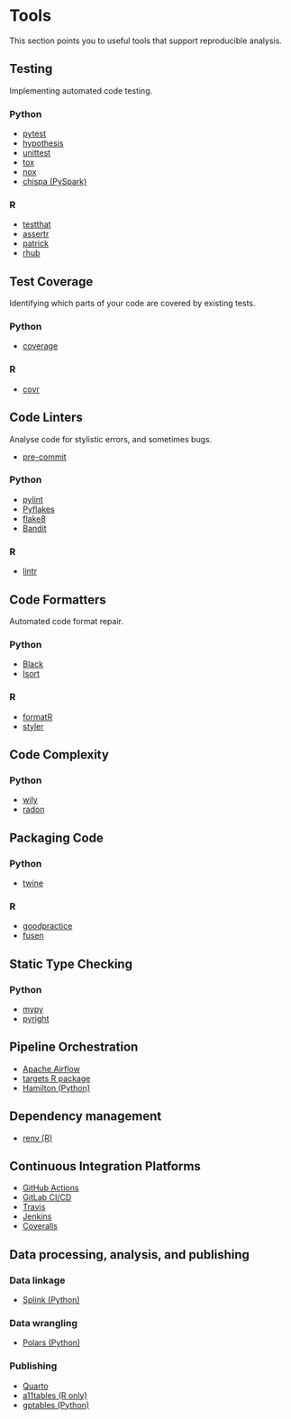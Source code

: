 # Tools

This section points you to useful tools that support reproducible analysis.

## Testing

Implementing automated code testing.

### Python

* [pytest](https://docs.pytest.org/en/stable/)
* [hypothesis](https://hypothesis.readthedocs.io/en/latest/)
* [unittest](https://docs.python.org/3/library/unittest.html)
* [tox](https://tox.readthedocs.io/en/latest/)
* [nox](https://nox.thea.codes/en/stable/)
* [chispa (PySpark)](https://pypi.org/project/chispa/)

### R

* [testthat](https://testthat.r-lib.org/)
* [assertr](https://docs.ropensci.org/assertr/)
* [patrick](https://github.com/google/patrick)
* [rhub](https://r-hub.github.io/rhub/)

## Test Coverage

Identifying which parts of your code are covered by existing tests.

### Python

* [coverage](https://coverage.readthedocs.io/en/coverage-5.3/)

### R

* [covr](https://covr.r-lib.org/)

## Code Linters

Analyse code for stylistic errors, and sometimes bugs.

* [pre-commit](https://pre-commit.com/)

### Python

* [pylint](https://www.pylint.org/)
* [Pyflakes](https://pypi.org/project/pyflakes/)
* [flake8](https://flake8.pycqa.org/en/latest/)
* [Bandit](https://bandit.readthedocs.io/en/latest/)

### R

* [lintr](https://github.com/jimhester/lintr)

## Code Formatters

Automated code format repair.

### Python

* [Black](https://black.readthedocs.io/en/stable/)
* [Isort](https://pycqa.github.io/isort/)

### R

* [formatR](https://yihui.org/formatr/)
* [styler](https://styler.r-lib.org/)


## Code Complexity

### Python

* [wily](https://pypi.org/project/wily/)
* [radon](https://radon.readthedocs.io/en/latest/)


## Packaging Code

### Python

* [twine](https://pypi.org/project/twine/)

### R

* [goodpractice](http://mangothecat.github.io/goodpractice/)
* [fusen](https://thinkr-open.github.io/fusen/)

## Static Type Checking

### Python

* [mypy](https://mypy.readthedocs.io/en/stable/)
* [pyright](https://github.com/microsoft/pyright)


## Pipeline Orchestration

* [Apache Airflow](https://airflow.apache.org/)
* [targets R package](https://wlandau.github.io/targets-manual/)
* [Hamilton (Python)](https://hamilton-docs.gitbook.io/docs/)

## Dependency management

* [renv (R)](https://rstudio.github.io/renv/articles/renv.html)

## Continuous Integration Platforms

* [GitHub Actions](https://github.com/features/actions)
* [GitLab CI/CD](https://docs.gitlab.com/ee/ci/)
* [Travis](https://travis-ci.org/)
* [Jenkins](https://www.jenkins.io/)
* [Coveralls](https://coveralls.io/)

## Data processing, analysis, and publishing

### Data linkage

* [Splink (Python)](https://www.gov.uk/government/publications/joined-up-data-in-government-the-future-of-data-linking-methods/splink-mojs-open-source-library-for-probabilistic-record-linkage-at-scale#introduction)

### Data wrangling

* [Polars (Python)](https://www.pola.rs/)

### Publishing

* [Quarto](https://quarto.org/)
* [a11tables (R only)](https://co-analysis.github.io/a11ytables/index.html)
* [gptables (Python)](https://gptables.readthedocs.io/en/latest/index.html#)
